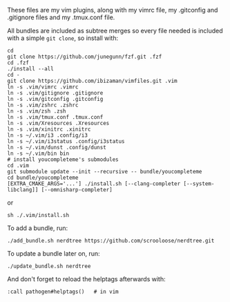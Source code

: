 These files are my vim plugins, along with my vimrc file, my
.gitconfig and .gitignore files and my .tmux.conf file.

All bundles are included as subtree merges so every file needed is
included with a simple `git clone`, so install with:

    cd
    git clone https://github.com/junegunn/fzf.git .fzf
    cd .fzf
    ./install --all
    cd -
    git clone https://github.com/ibizaman/vimfiles.git .vim
    ln -s .vim/vimrc .vimrc
    ln -s .vim/gitignore .gitignore
    ln -s .vim/gitconfig .gitconfig
    ln -s .vim/zshrc .zshrc
    ln -s .vim/zsh .zsh
    ln -s .vim/tmux.conf .tmux.conf
    ln -s .vim/Xresources .Xresources
    ln -s .vim/xinitrc .xinitrc
    ln -s ~/.vim/i3 .config/i3
    ln -s ~/.vim/i3status .config/i3status
    ln -s ~/.vim/dunst .config/dunst
    ln -s ~/.vim/bin bin
    # install youcompleteme's submodules
    cd .vim
    git submodule update --init --recursive -- bundle/youcompleteme
    cd bundle/youcompleteme
    [EXTRA_CMAKE_ARGS='...'] ./install.sh [--clang-completer [--system-libclang]] [--omnisharp-completer]

or
    
    sh ./.vim/install.sh

To add a bundle, run:

    ./add_bundle.sh nerdtree https://github.com/scrooloose/nerdtree.git

To update a bundle later on, run:

    ./update_bundle.sh nerdtree

And don't forget to reload the helptags afterwards with:

    :call pathogen#helptags()   # in vim
